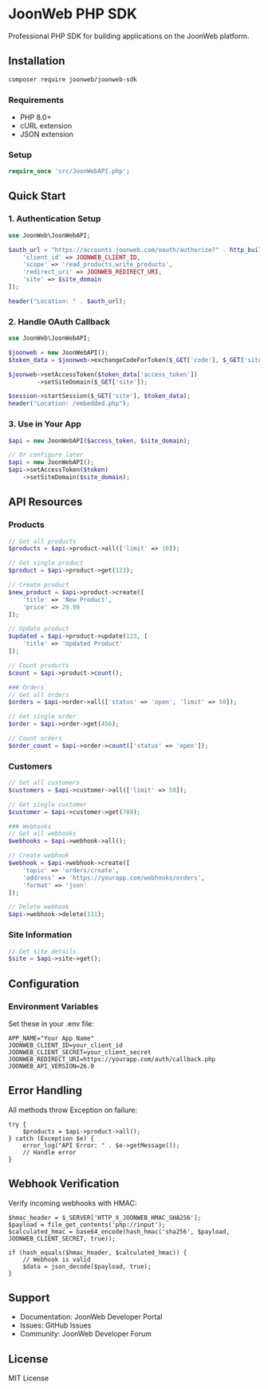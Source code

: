 # JoonWeb PHP SDK

Professional PHP SDK for building applications on the JoonWeb platform.

## Installation
```bash
composer require joonweb/joonweb-sdk
```

### Requirements
- PHP 8.0+
- cURL extension
- JSON extension

### Setup
```php 
require_once 'src/JoonWebAPI.php';
```
## Quick Start

### 1. Authentication Setup
```php
use JoonWeb\JoonWebAPI;

$auth_url = "https://accounts.joonweb.com/oauth/authorize?" . http_build_query([
    'client_id' => JOONWEB_CLIENT_ID,
    'scope' => 'read_products,write_products',
    'redirect_uri' => JOONWEB_REDIRECT_URI,
    'site' => $site_domain
]);

header("Location: " . $auth_url);
```

### 2. Handle OAuth Callback
```php
use JoonWeb\JoonWebAPI;

$joonweb = new JoonWebAPI();
$token_data = $joonweb->exchangeCodeForToken($_GET['code'], $_GET['site']);

$joonweb->setAccessToken($token_data['access_token'])
        ->setSiteDomain($_GET['site']);

$session->startSession($_GET['site'], $token_data);
header("Location: /embedded.php");
```

### 3. Use in Your App
```php
$api = new JoonWebAPI($access_token, $site_domain);

// Or configure later
$api = new JoonWebAPI();
$api->setAccessToken($token)
    ->setSiteDomain($site_domain);

```
## API Resources

### Products
```php
// Get all products
$products = $api->product->all(['limit' => 10]);

// Get single product
$product = $api->product->get(123);

// Create product
$new_product = $api->product->create([
    'title' => 'New Product',
    'price' => 29.99
]);

// Update product
$updated = $api->product->update(123, [
    'title' => 'Updated Product'
]);

// Count products
$count = $api->product->count();

### Orders
// Get all orders
$orders = $api->order->all(['status' => 'open', 'limit' => 50]);

// Get single order
$order = $api->order->get(456);

// Count orders
$order_count = $api->order->count(['status' => 'open']);
```
### Customers
```php
// Get all customers
$customers = $api->customer->all(['limit' => 50]);

// Get single customer
$customer = $api->customer->get(789);

### Webhooks
// Get all webhooks
$webhooks = $api->webhook->all();

// Create webhook
$webhook = $api->webhook->create([
    'topic' => 'orders/create',
    'address' => 'https://yourapp.com/webhooks/orders',
    'format' => 'json'
]);

// Delete webhook
$api->webhook->delete(111);
```
### Site Information
```php
// Get site details
$site = $api->site->get();
```

## Configuration

### Environment Variables
Set these in your .env file:
```env
APP_NAME="Your App Name"
JOONWEB_CLIENT_ID=your_client_id
JOONWEB_CLIENT_SECRET=your_client_secret
JOONWEB_REDIRECT_URI=https://yourapp.com/auth/callback.php
JOONWEB_API_VERSION=26.0
```

## Error Handling
All methods throw Exception on failure:
```
try {
    $products = $api->product->all();
} catch (Exception $e) {
    error_log("API Error: " . $e->getMessage());
    // Handle error
}
```

## Webhook Verification
Verify incoming webhooks with HMAC:
```
$hmac_header = $_SERVER['HTTP_X_JOONWEB_HMAC_SHA256'];
$payload = file_get_contents('php://input');
$calculated_hmac = base64_encode(hash_hmac('sha256', $payload, JOONWEB_CLIENT_SECRET, true));

if (hash_equals($hmac_header, $calculated_hmac)) {
    // Webhook is valid
    $data = json_decode($payload, true);
}
```
## Support
- Documentation: JoonWeb Developer Portal
- Issues: GitHub Issues
- Community: JoonWeb Developer Forum

## License
MIT License
